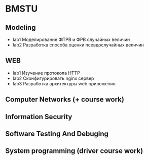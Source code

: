 # BMSTU
## Modeling
* lab1 Моделирование ФПРВ и ФРВ случайных величин
* lab2 Разработка способа оценки псевдослучайных величин
## WEB
* lab1 Изучение протокола HTTP
* lab2 Сконфигурировать nginx сервер
* lab3 Разработка архитектуры web приложения
## Computer Networks (+ course work)
## Information Security
## Software Testing And Debuging
## System programming (driver course work)
